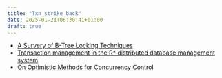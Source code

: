 ```yaml
---
title: "Txn_strike_back"
date: 2025-01-21T06:30:41+01:00
draft: true
---
```



- [A Survery of B-Tree Locking Techniques](https://link.springer.com/chapter/10.1007/978-3-031-01873-2_2)
- [Transaction management in the R* distributed database management system](https://dl.acm.org/doi/10.1145/7239.7266)
- [On Optimistic Methods for Concurrency Control](https://www.eecs.harvard.edu/~htk/publication/1981-tods-kung-robinson.pdf)
